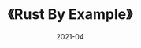 ---
title: 《Rust By Example》
page: readings
score: 4
comment: 姑且算是一本书？如果没什么项目想写，可以用这个练手
date: 2021-04
douban: https://doc.rust-lang.org/stable/rust-by-example/
tags: 
- Rust
---